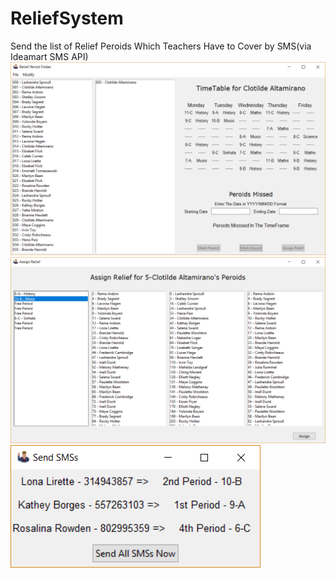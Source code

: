 # ReliefSystem
Send the list of Relief Peroids Which Teachers Have to Cover by SMS(via Ideamart SMS API)
![ScreenShot of Home Page](https://raw.githubusercontent.com/mrsupiri/ReliefSystem/master/screenshots/Capture.PNG)
![ScreenShot of Relief Assign Page](https://raw.githubusercontent.com/mrsupiri/ReliefSystem/master/screenshots/Capture2.PNG)
![ScreenShot of SMS Preview](https://raw.githubusercontent.com/mrsupiri/ReliefSystem/master/screenshots/Capture3.PNG)

